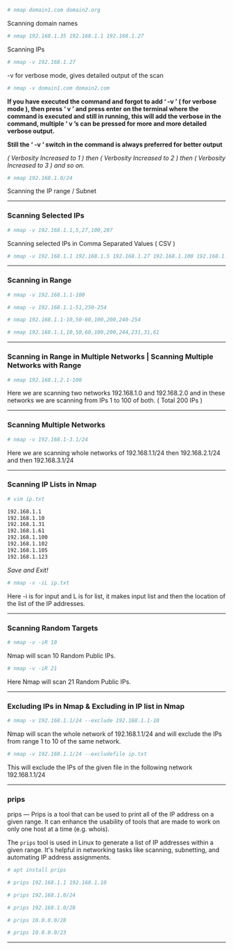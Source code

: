 ```bash
# nmap domain1.com domain2.org
```

Scanning domain names

```bash
# nmap 192.168.1.35 192.168.1.1 192.168.1.27
```

Scanning IPs

```bash
# nmap -v 192.168.1.27
```

-v for verbose mode, gives detailed output of the scan

```bash
# nmap -v domain1.com domain2.com
```

**If you have executed the command and forgot to add ‘ -v ’ ( for verbose mode ), then press ‘ v ’ and press enter on the terminal where the command is executed and still in running, this will add the verbose in the command, multiple ‘ v ’s can be pressed for more and more detailed verbose output.**

**Still the ‘ -v ‘ switch in the command is always preferred for better output**

*( Verbosity Increased to 1 ) then ( Verbosity Increased to 2 ) then ( Verbosity Increased to 3 ) and so on.*

```bash
# nmap 192.168.1.0/24
```

Scanning the IP range / Subnet

---

### Scanning Selected IPs

```bash
# nmap -v 192.168.1.1,5,27,100,207
```

Scanning selected IPs in Comma Separated Values ( CSV )

```bash
# nmap -v 192.168.1.1 192.168.1.5 192.168.1.27 192.168.1.100 192.168.1.207
```

---

### Scanning in Range

```bash
# nmap -v 192.168.1.1-100
```

```bash
# nmap -v 192.168.1.1-51,250-254
```

```bash
# nmap 192.168.1.1-10,50-60,100,200,240-254
```

```bash
# nmap 192.168.1.1,10,50,60,100,200,244,231,31,61
```

---

### Scanning in Range in Multiple Networks | Scanning Multiple Networks with Range

```bash
# nmap 192.168.1,2.1-100
```

Here we are scanning two networks 192.168.1.0 and 192.168.2.0 and in these networks we are scanning from IPs 1 to 100 of both. ( Total 200 IPs )

---

### Scanning Multiple Networks

```bash
# nmap -v 192.168.1-3.1/24
```

Here we are scanning whole networks of 192.168.1.1/24 then 192.168.2.1/24 and then 192.168.3.1/24

---

### Scanning IP Lists in Nmap

```bash
# vim ip.txt
```

```bash
192.168.1.1
192.168.1.10
192.168.1.31
192.168.1.61
192.168.1.100
192.168.1.102
192.168.1.105
192.168.1.123
```

*Save and Exit!*

```bash
# nmap -v -iL ip.txt
```

Here -i is for input and L is for list, it makes input list and then the location of the list of the IP addresses.

---

### Scanning Random Targets

```bash
# nmap -v -iR 10
```

Nmap will scan 10 Random Public IPs.

```bash
# nmap -v -iR 21
```

Here Nmap will scan 21 Random Public IPs.

---

### Excluding IPs in Nmap & Excluding in IP list in Nmap

```bash
# nmap -v 192.168.1.1/24 --exclude 192.168.1.1-10
```

Nmap will scan the whole network of 192.168.1.1/24 and will exclude the IPs from range 1 to 10 of the same network.

```bash
# nmap -v 192.168.1.1/24 --excludefile ip.txt
```

This will exclude the IPs of the given file in the following network 192.168.1.1/24

---

### prips

prips — Prips is a tool that can be used to print all of the IP address on a given range. It can enhance the usability of tools that are made to work on only one host at a time (e.g. whois).

The `prips` tool is used in Linux to generate a list of IP addresses within a given range. It's helpful in networking tasks like scanning, subnetting, and automating IP address assignments.

```bash
# apt install prips
```

```bash
# prips 192.168.1.1 192.168.1.10
```

```bash
# prips 192.168.1.0/24
```

```bash
# prips 192.168.1.0/28
```

```bash
# prips 10.0.0.0/28
```

```bash
# prips 10.0.0.0/23
```

---
